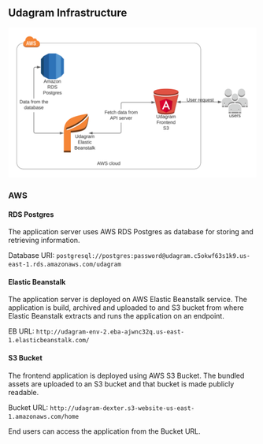 ## Udagram Infrastructure

![Architecture](architecture.png)

### AWS
#### RDS Postgres
The application server uses AWS RDS Postgres as database for storing and retrieving information.

Database URI: `postgresql://postgres:password@udagram.c5okwf63s1k9.us-east-1.rds.amazonaws.com/udagram`

#### Elastic Beanstalk
The application server is deployed on AWS Elastic Beanstalk service. The application is build, archived and uploaded
to and S3 bucket from where Elastic Beanstalk extracts and runs the application on an endpoint.

EB URL: `http://udagram-env-2.eba-ajwnc32q.us-east-1.elasticbeanstalk.com/`

#### S3 Bucket
The frontend application is deployed using AWS S3 Bucket. The bundled assets are uploaded to an S3 bucket and that
bucket is made publicly readable.

Bucket URL: `http://udagram-dexter.s3-website-us-east-1.amazonaws.com/home`

End users can access the application from the Bucket URL.
